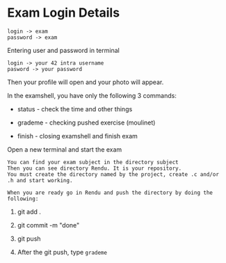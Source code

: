 # Exam Login Details

    login -> exam
    password -> exam

Entering user and password in terminal

    login -> your 42 intra username
    pasword -> your password

    
Then your profile will open and your photo will appear.

In the  examshell, you have only the following 3 commands:

- status - check the time and other things

- grademe - checking pushed exercise (moulinet)

- finish - closing examshell and finish exam


Open a new terminal and start the exam

    You can find your exam subject in the directory subject
    Then you can see directory Rendu. It is your repository.
    You must create the directory named by the project, create .c and/or .h and start working.
    
    When you are ready go in Rendu and push the directory by doing the following:
    
1. git add .

2. git commit -m "done"

3. git push

4. After the git push, type `grademe`
